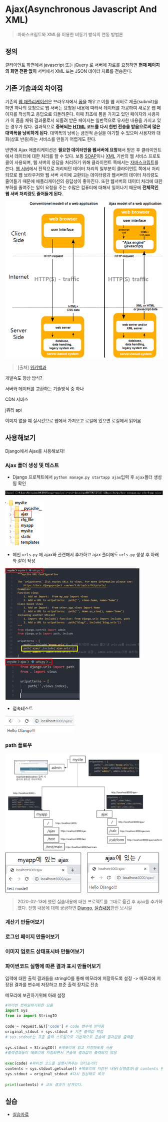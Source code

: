 # Ajax(Asynchronous Javascript And XML)

> 자바스크립트와 XML을 이용한 비동기 방식의 연동 방법론



## 정의

클라이언트 화면에서 javascript 또는 jQuery 로 서버에 자료를 요청하면 **현재 페이지의 화면 전환 없이** 서버에서 XML 또는 JSON 데이터 자료를 전송한다.



## 기존 기술과의 차이점

기존의 [웹 애플리케이션](https://ko.wikipedia.org/wiki/웹_애플리케이션)은 브라우저에서 [폼](https://ko.wikipedia.org/wiki/폼)을 채우고 이를 웹 서버로 제출(submit)을 하면 하나의 요청으로 웹 서버는 요청된 내용에 따라서 데이터를 가공하여 새로운 웹 페이지를 작성하고 응답으로 되돌려준다. 이때 최초에 폼을 가지고 있던 페이지와 사용자가 이 폼을 채워 결과물로서 되돌려 받은 페이지는 일반적으로 유사한 내용을 가지고 있는 경우가 많다. 결과적으로 **중복되는 [HTML](https://ko.wikipedia.org/wiki/HTML) 코드를 다시 한번 전송을 받음으로써 많은 대역폭을 낭비하게 된다**. 대역폭의 낭비는 금전적 손실을 야기할 수 있으며 사용자와 대화(상호 반응)하는 서비스를 만들기 어렵게도 한다.

반면에 Ajax 애플리케이션은 **필요한 데이터만을 웹서버에 요청**해서 받은 후 클라이언트에서 데이터에 대한 처리를 할 수 있다. 보통 [SOAP](https://ko.wikipedia.org/wiki/SOAP)이나 [XML](https://ko.wikipedia.org/wiki/XML) 기반의 웹 서비스 프로토콜이 사용되며, 웹 서버의 응답을 처리하기 위해 클라이언트 쪽에서는 [자바스크립트](https://ko.wikipedia.org/wiki/자바스크립트)를 쓴다. [웹 서버](https://ko.wikipedia.org/wiki/웹_서버)에서 전적으로 처리되던 데이터 처리의 일부분이 클라이언트 쪽에서 처리 되므로 웹 브라우저와 웹 서버 사이에 교환되는 데이터량과 웹서버의 데이터 처리량도 줄어들기 때문에 애플리케이션의 응답성이 좋아진다. 또한 웹서버의 데이터 처리에 대한 부하를 줄여주는 일이 요청을 주는 수많은 컴퓨터에 대해서 일어나기 때문에 **전체적인 웹 서버 처리량도 줄어들게 된다**.

<img src="images/Django_Ajax/image-20200214095755033.png" alt="image-20200214095755033" style="zoom:80%;" />

> [출처] [위키백과](https://ko.wikipedia.org/wiki/Ajax)









개발속도 향상 방식?

서버와 데이터를 교환하는 기술방식 중 하나



CDN 서비스

j쿼리 api

이미지 없을 떄 실시간으로 웹에서 가져오고 로컬에 있으면 로컬에서 읽어옴





## 사용해보기

Django에서 Ajax를 사용해보자!

### Ajax 폴더 생성 및 테스트

- Django 프로젝트에서 `python manage.py startapp ajax`입력 후 `ajax`폴더 생성됨 확인

<img src="images/Django_Ajax/image-20200214094639632.png" alt="image-20200214094639632" style="zoom:80%;" />

![image-20200214094858346](images/Django_Ajax/image-20200214094858346.png)

- 메인 `urls.py` 에 ajax와 관련해서 추가하고 ajax 폴더에도 `urls.py` 생성 후 아래와 같이 작성

<img src="images/Django_Ajax/image-20200214100214864.png" alt="image-20200214100214864" style="zoom:80%;" /><img src="images/Django_Ajax/image-20200214100220794.png" alt="image-20200214100220794" style="zoom:80%;" />



- 접속테스트

<img src="images/Django_Ajax/image-20200214101008282.png" alt="image-20200214101008282" style="zoom:80%;" />

### path 플로우

<img src="images/Django_Ajax/image-20200214141118998.png" alt="image-20200214141118998" style="zoom:80%;" />

<img src="images/Django_Ajax/image-20200214160522351.png" alt="image-20200214160522351" style="zoom:80%;" />

> 2020-02-13에 했던 실습내용에 대한 프로젝트를 그대로 옮긴 후 ajax를 추가하였다. 진행 내용에 대해 궁금하면 [Django](), [실습내용]()한번 보시길





### 계산기 만들어보기



### 로그인 페이지 만들어보기



### 이미지 업로드 상태표시바 만들어보기



### 파이썬코드 실행에 따른 결과 표시 만들어보기

입력에 대한 출력 결과들을  stringIO를 통해  메모리에 저장하도록 설정 -> 메모리에 저장된 결과를 변수에 저장하고 표준 출력 장치로 전송



메모리에 보관하기위해 아래 설정

```python
#파이썬 컴파일하기위한 모듈
import sys
from io import StringIO 

code = request.GET['code'] # code 변수에 받아옴
original_stdout = sys.stdout # 기존 출력값 백업 
# sys.stdout는 표준 출력 스트림으로 기본적으로 콘솔에 결과값을 출력함

sys.stdout = StringIO() #메모리에 읽고 저장하도록 사용
#출력결과들이 메모리에 저장되면서 콘솔에 결과값이 출력되지 않음

exec(code) #파이썬 코드를 실행시켜주는 인터프리터
contents = sys.stdout.getvalue() #메모리에 저장된 내용(실행결과)을 contents 변수에 저장
sys.stdout = original_stdout #다시 원상태로 복귀

print(contents) # 코드 결과가 담겨잇다.
```





## 실습

- [실습자료](https://github.com/madfalc0n/Image-analysis-and-develope/tree/master/web/20200214/mysite)